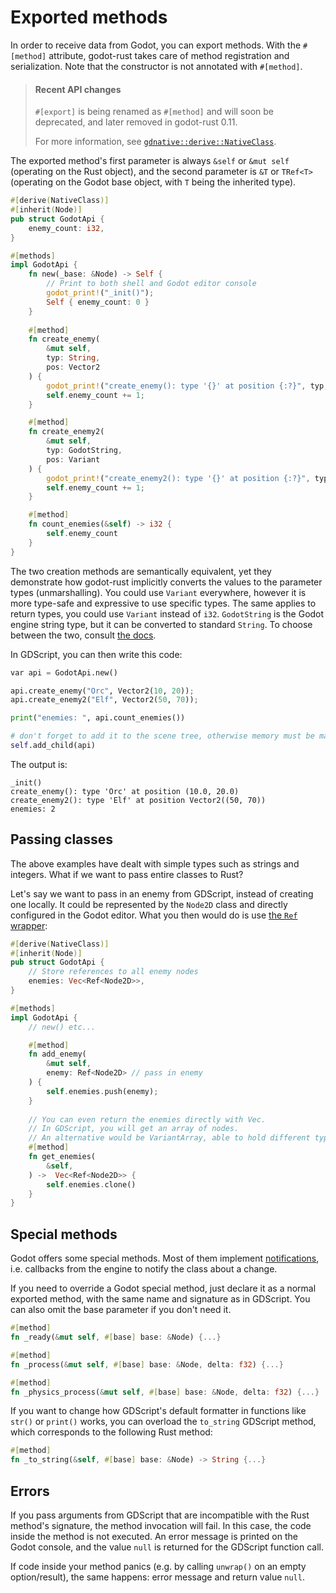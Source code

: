 # Exported methods

In order to receive data from Godot, you can export methods. With the `#[method]` attribute, godot-rust takes care of method registration and serialization. Note that the constructor is not annotated with `#[method]`.

> #### Recent API changes
> `#[export]` is being renamed as `#[method]` and will soon be deprecated, and later removed in godot-rust 0.11.
>
> For more information, see [`gdnative::derive::NativeClass`](https://godot-rust.github.io/docs/gdnative/derive/derive.NativeClass.html).

The exported method's first parameter is always `&self` or `&mut self` (operating on the Rust object), and the second parameter is `&T` or `TRef<T>` (operating on the Godot base object, with `T` being the inherited type).

```rust
#[derive(NativeClass)]
#[inherit(Node)]
pub struct GodotApi {
    enemy_count: i32,
}

#[methods]
impl GodotApi {
    fn new(_base: &Node) -> Self {
        // Print to both shell and Godot editor console
        godot_print!("_init()");
        Self { enemy_count: 0 }
    }
    
    #[method]
    fn create_enemy(
        &mut self,
        typ: String,
        pos: Vector2
    ) {
        godot_print!("create_enemy(): type '{}' at position {:?}", typ, pos);
        self.enemy_count += 1;
    }

    #[method]
    fn create_enemy2(
        &mut self,
        typ: GodotString,
        pos: Variant
    ) {
        godot_print!("create_enemy2(): type '{}' at position {:?}", typ, pos);
        self.enemy_count += 1;
    }

    #[method]
    fn count_enemies(&self) -> i32 {
        self.enemy_count
    }  
}
```
The two creation methods are semantically equivalent, yet they demonstrate how godot-rust implicitly converts the values to the parameter types (unmarshalling). You could use `Variant` everywhere, however it is more type-safe and expressive to use specific types. The same applies to return types, you could use `Variant` instead of `i32`.
`GodotString` is the Godot engine string type, but it can be converted to standard `String`. To choose between the two, consult [the docs](https://docs.rs/gdnative/latest/gdnative/core_types/struct.GodotString.html).

In GDScript, you can then write this code:
```python
var api = GodotApi.new()

api.create_enemy("Orc", Vector2(10, 20));
api.create_enemy2("Elf", Vector2(50, 70));

print("enemies: ", api.count_enemies())

# don't forget to add it to the scene tree, otherwise memory must be managed manually 
self.add_child(api)
```

The output is:
```
_init()
create_enemy(): type 'Orc' at position (10.0, 20.0)
create_enemy2(): type 'Elf' at position Vector2((50, 70))
enemies: 2
```

## Passing classes

The above examples have dealt with simple types such as strings and integers. What if we want to pass entire classes to Rust?

Let's say we want to pass in an enemy from GDScript, instead of creating one locally. It could be represented by the `Node2D` class and directly configured in the Godot editor. What you then would do is use [the `Ref` wrapper](../gdnative-overview/wrappers.md):
```rust
#[derive(NativeClass)]
#[inherit(Node)]
pub struct GodotApi {
    // Store references to all enemy nodes
    enemies: Vec<Ref<Node2D>>,
}

#[methods]
impl GodotApi {
    // new() etc...

    #[method]
    fn add_enemy(
        &mut self,
        enemy: Ref<Node2D> // pass in enemy
    ) {
        self.enemies.push(enemy);
    }
  
    // You can even return the enemies directly with Vec.
    // In GDScript, you will get an array of nodes.
    // An alternative would be VariantArray, able to hold different types.
    #[method]
    fn get_enemies(
        &self,
    ) ->  Vec<Ref<Node2D>> {
        self.enemies.clone()
    }
}
```

## Special methods

Godot offers some special methods. Most of them implement [notifications](https://docs.godotengine.org/en/stable/getting_started/workflow/best_practices/godot_notifications.html), i.e. callbacks from the engine to notify the class about a change.

If you need to override a Godot special method, just declare it as a normal exported method, with the same name and signature as in GDScript. You can also omit the base parameter if you don't need it.
```rust
#[method]
fn _ready(&mut self, #[base] base: &Node) {...}

#[method]
fn _process(&mut self, #[base] base: &Node, delta: f32) {...}

#[method]
fn _physics_process(&mut self, #[base] base: &Node, delta: f32) {...}
```

If you want to change how GDScript's default formatter in functions like `str()` or `print()` works, you can overload the `to_string` GDScript method, which corresponds to the following Rust method:
```rust
#[method]
fn _to_string(&self, #[base] base: &Node) -> String {...}
```


## Errors

If you pass arguments from GDScript that are incompatible with the Rust method's signature, the method invocation will fail. In this case, the code inside the method is not executed. An error message is printed on the Godot console, and the value `null` is returned for the GDScript function call.

If code inside your method panics (e.g. by calling `unwrap()` on an empty option/result), the same happens: error message and return value `null`.
